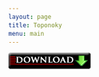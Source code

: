 ```yaml
---
layout: page
title: Toponoky
menu: main
---
```


[![Download Toponoky](/assets/download-big.gif)](/res/download/codecs/toponoky/toponoky-setup.exe)
